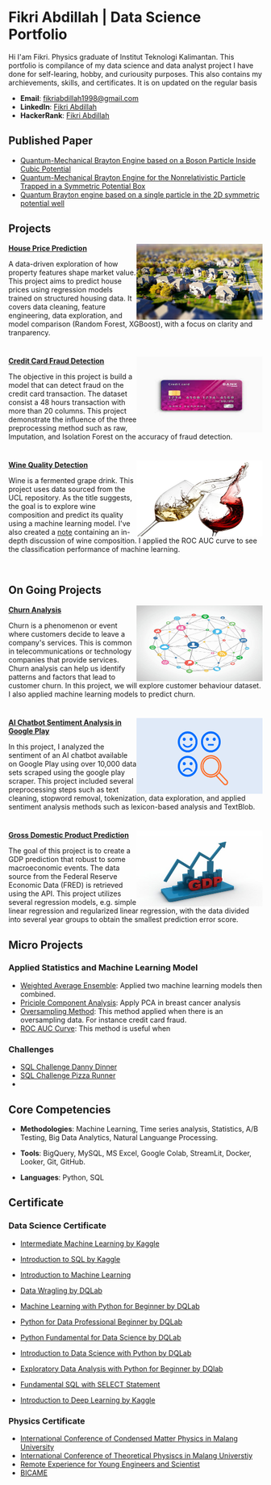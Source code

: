 # Fikri Abdillah | Data Science Portfolio

Hi
I'am Fikri. Physics graduate of Institut Teknologi Kalimantan. This portfolio is compilance of my data science and data analyst project I have done for self-learing, hobby, and curiousity purposes. This also contains my archievements, skills, and certificates. It is on updated on the regular basis

- **Email**: fikriabdillah1998@gmail.com
- **LinkedIn**: [Fikri Abdillah](https://www.linkedin.com/in/fikri-abdillah-833b0b245/
)
- **HackerRank**: [Fikri Abdillah](https://www.hackerrank.com/profile/fikriabdillah191)

## Published Paper

- [Quantum-Mechanical Brayton Engine based on a Boson Particle Inside Cubic Potential](https://iopscience.iop.org/article/10.1088/1742-6596/1726/1/012004)
- [Quantum-Mechanical Brayton Engine for the Nonrelativistic Particle Trapped in a Symmetric Potential Box](https://jurnal.untan.ac.id/index.php/jpositron/article/view/40832)
- [Quantum Brayton engine based on a single particle in the 2D symmetric potential well](https://pubs.aip.org/aip/acp/article/2234/1/040007/605190/Quantum-Brayton-engine-based-on-a-single-particle)

## Projects

<img align="right" width="250" height="150" src="figure/iowa_real_estate.jpg"> **[House Price Prediction](https://github.com/FikriAbdillah01/house-price-prediction)**

A data-driven exploration of how property features shape market value. This project aims to predict house prices using regression models trained on structured housing data. It covers data cleaning, feature engineering, data exploration, and model comparison (Random Forest, XGBoost), with a focus on clarity and tranparency.

#

<img align = 'right' width = "250" height = "150" src = "figure/credit_card.jpg">**[Credit Card Fraud Detection](https://github.com/FikriAbdillah01/credit-card-fraud-analysis)**

The objective in this project is build a model that can detect fraud on the credit card transaction. The dataset consist a 48 hours transaction with more than 20 columns. This project demonstrate the influence of the three preprocessing method such as raw, Imputation, and Isolation Forest on the accuracy of fraud detection.

#

<img align = 'right' width = "250" height = "150" src = "figure/wine.jpg">**[Wine Quality Detection](https://github.com/FikriAbdillah01/wine_analysis.git)**

Wine is a fermented grape drink. This project uses data sourced from the UCL repository. As the title suggests, the goal is to explore wine composition and predict its quality using a machine learning model. I've also created a [note]() containing an in-depth discussion of wine composition. I applied the ROC AUC curve to see the classification performance of machine learning.

<br />

## On Going Projects

<img align = 'right' width = "250" height = "150" src = "figure/churn_analysis.jpg">**[Churn Analysis](https://github.com/FikriAbdillah01/customer-churn.git)**

Churn is a phenomenon or event where customers decide to leave a company's services. This is common in telecommunications or technology companies that provide services. Churn analysis can help us identify patterns and factors that lead to customer churn. In this project, we will explore customer behaviour dataset. I also applied machine learning models to predict churn.

#

<img align = 'right' width = "250" height = "150" src = "figure/sentiment_analysis.png">**[AI Chatbot Sentiment Analysis in Google Play](https://github.com/FikriAbdillah01/ai-sentiment-analysis.git)**

In this project, I analyzed the sentiment of an AI chatbot available on Google Play using over 10,000 data sets scraped using the google play scraper. This project included several preprocessing steps such as text cleaning, stopword removal, tokenization, data exploration, and applied sentiment analysis methods such as lexicon-based analysis and TextBlob.

#

<img align = 'right' width = "250" height = "150" src = "figure/gdp_fig.jpg">**[Gross Domestic Product Prediction](https://github.com/FikriAbdillah01/gdp-prediction)**

The goal of this project is to create a GDP prediction that robust to some macroeconomic events. The data source from the Federal Reserve Economic Data (FRED) is retrieved using the API. This project utilizes several regression models, e.g. simple linear regression and regularized linear regression, with the data divided into several year groups to obtain the smallest prediction error score.
<br />

## Micro Projects
###  Applied Statistics and Machine Learning Model
- [Weighted Average Ensemble](): Applied two machine learning models then combined.
- [Priciple Component Analysis](): Apply PCA in breast cancer analysis
- [Oversampling Method](): This method applied when there is an oversampling data. For instance credit card fraud.
- [ROC AUC Curve](): This method is useful when 

### Challenges
- [SQL Challenge Danny Dinner](https://github.com/FikriAbdillah01/datascience-portfolio/tree/5c4045146d7c76ce957219c5dabb9b7449cde36a/SQL/Dannys%20Dinner%20problems)
- [SQL Challenge Pizza Runner](https://github.com/FikriAbdillah01/datascience-portfolio/tree/5c4045146d7c76ce957219c5dabb9b7449cde36a/SQL/Pizza%20Runner%20Problem)
-

## Core Competencies

- **Methodologies**: Machine Learning, Time series analysis, Statistics, A/B Testing, Big Data Analytics, Natural Languange Processing.

- **Tools**: BigQuery, MySQL, MS Excel, Google Colab, StreamLit, Docker, Looker, Git, GitHub.

- **Languages**: Python, SQL

## Certificate

### Data Science Certificate

- [Intermediate Machine Learning by Kaggle](certificate/Fikri%20Abdillah%20-%20Intermediate%20Machine%20Learning.png)

- [Introduction to SQL by Kaggle](certificate/Fikri%20Abdillah%20-%20Intro%20to%20SQL.png)

- [Introduction to Machine Learning](certificate/Fikri%20Abdillah%20-%20Intro%20to%20Machine%20Learning%20(1).png)

- [Data Wragling by DQLab](certificate/certificate-DQLABDTWP1UAUDBS.pdf)

- [Machine Learning with Python for Beginner by DQLab](certificate/certificate-DQLABDVIZ2JEWCRW.pdf)

- [Python for Data Professional Beginner by DQLab](certificate/certificate-DQLABINTP1EJGMHD.pdf)

- [Python Fundamental for Data Science by DQLab](certificate/certificate-DQLABINTP1EWSOAA.pdf)

- [Introduction to Data Science with Python by DQLab](certificate/certificate-DQLABINTP1OLAMUH.pdf)

- [Exploratory Data Analysis with Python for Beginner by DQlab](certificate/certificate-DQLABINTP1RTALEG.pdf)

- [Fundamental SQL with SELECT Statement](certificate/certificate-DQLABSQLT1JMUBCP.pdf)

- [Introduction to Deep Learning by Kaggle](certificate/Fikri%20Abdillah%20-%20Intro%20to%20Deep%20Learning.png)

### Physics Certificate

- [International Conference of Condensed Matter Physics in Malang University]()
- [International Conference of Theoretical Physiscs in Malang Universtiy]()
- [Remote Experience for Young Engineers and Scientist]()
- [BICAME]()